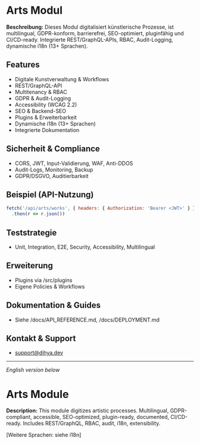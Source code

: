 # Arts Modul

**Beschreibung:**
Dieses Modul digitalisiert künstlerische Prozesse, ist multilingual, GDPR-konform, barrierefrei, SEO-optimiert, pluginfähig und CI/CD-ready. Integrierte REST/GraphQL-APIs, RBAC, Audit-Logging, dynamische i18n (13+ Sprachen).

## Features
- Digitale Kunstverwaltung & Workflows
- REST/GraphQL-API
- Multitenancy & RBAC
- GDPR & Audit-Logging
- Accessibility (WCAG 2.2)
- SEO & Backend-SEO
- Plugins & Erweiterbarkeit
- Dynamische i18n (13+ Sprachen)
- Integrierte Dokumentation

## Sicherheit & Compliance
- CORS, JWT, Input-Validierung, WAF, Anti-DDOS
- Audit-Logs, Monitoring, Backup
- GDPR/DSGVO, Auditierbarkeit

## Beispiel (API-Nutzung)
```js
fetch('/api/arts/works', { headers: { Authorization: 'Bearer <JWT>' } })
  .then(r => r.json())
```

## Teststrategie
- Unit, Integration, E2E, Security, Accessibility, Multilingual

## Erweiterung
- Plugins via /src/plugins
- Eigene Policies & Workflows

## Dokumentation & Guides
- Siehe /docs/API_REFERENCE.md, /docs/DEPLOYMENT.md

## Kontakt & Support
- support@dihya.dev

---
*English version below*

# Arts Module

**Description:**
This module digitizes artistic processes. Multilingual, GDPR-compliant, accessible, SEO-optimized, plugin-ready, documented, CI/CD-ready. Includes REST/GraphQL, RBAC, audit, i18n, extensibility.

[Weitere Sprachen: siehe i18n]
